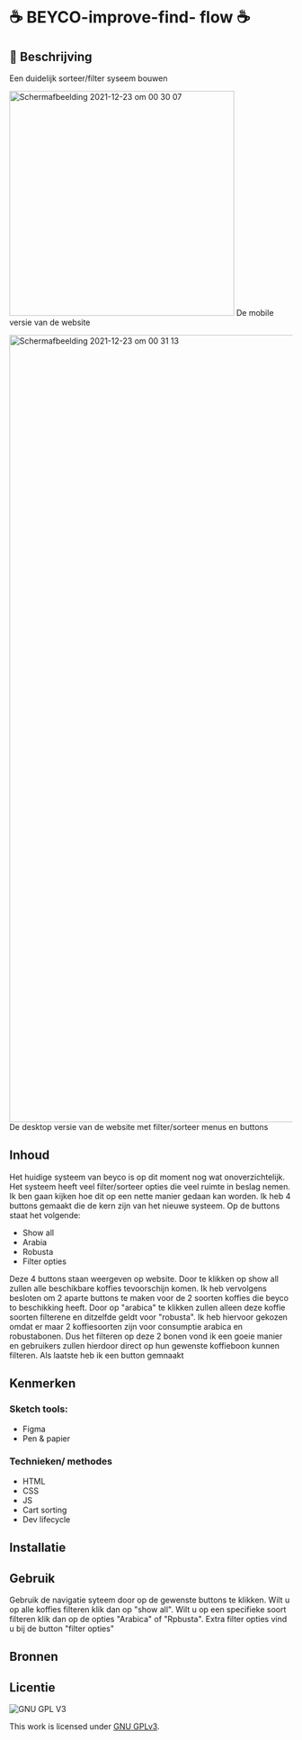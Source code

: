 
# ☕ BEYCO-improve-find- flow ☕

## 📗 Beschrijving
Een duidelijk sorteer/filter syseem bouwen

<img width="400" alt="Schermafbeelding 2021-12-23 om 00 30 07" src="https://user-images.githubusercontent.com/90189750/147166513-d34c1071-d5d5-4c89-b5a8-d4c8e248cdc9.png"> De mobile versie van de website

<img width="1400" alt="Schermafbeelding 2021-12-23 om 00 31 13" src="https://user-images.githubusercontent.com/90189750/147166550-e312fefd-6027-4d7b-ad2a-d84bd205d851.png"> De desktop versie van de website met filter/sorteer menus en buttons

## Inhoud

Het huidige systeem van beyco is op dit moment nog wat onoverzichtelijk. Het systeem heeft veel filter/sorteer opties die veel ruimte in beslag nemen. Ik ben gaan kijken hoe dit op een nette manier gedaan kan worden. Ik heb 4 buttons gemaakt die de kern zijn van het nieuwe systeem. Op de buttons staat het volgende:
- Show all
- Arabia
- Robusta
- Filter opties

Deze 4 buttons staan weergeven op website. Door te klikken op show all zullen alle beschikbare koffies tevoorschijn komen. Ik heb vervolgens besloten om 2 aparte buttons te maken voor de 2 soorten koffies die beyco to beschikking heeft. Door op "arabica" te klikken zullen alleen deze koffie soorten filterene en ditzelfde geldt voor "robusta". Ik heb hiervoor gekozen omdat er maar 2 koffiesoorten zijn voor consumptie arabica en robustabonen. Dus het filteren op deze 2 bonen vond ik een goeie manier en gebruikers zullen hierdoor direct op hun gewenste koffieboon kunnen filteren. Als laatste heb ik een button gemnaakt 


## Kenmerken

### Sketch tools:
- Figma
- Pen & papier

### Technieken/ methodes
- HTML
-  CSS
-  JS
-  Cart sorting
-  Dev lifecycle

## Installatie

## Gebruik

Gebruik de navigatie syteem door op de gewenste buttons te klikken. Wilt u op alle koffies filteren klik dan op "show all". Wilt u op een specifieke soort filteren klik dan op de opties "Arabica" of "Rpbusta". Extra filter opties vind u bij de button "filter opties"

## Bronnen

## Licentie

![GNU GPL V3](https://www.gnu.org/graphics/gplv3-127x51.png)

This work is licensed under [GNU GPLv3](./LICENSE).
